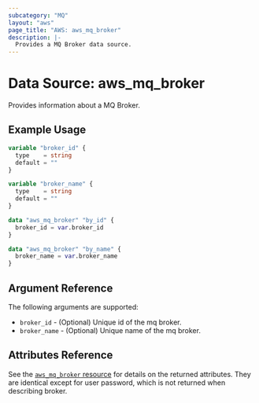 ```yaml
---
subcategory: "MQ"
layout: "aws"
page_title: "AWS: aws_mq_broker"
description: |-
  Provides a MQ Broker data source.
---
```


# Data Source: aws_mq_broker

Provides information about a MQ Broker.

## Example Usage

```terraform
variable "broker_id" {
  type    = string
  default = ""
}

variable "broker_name" {
  type    = string
  default = ""
}

data "aws_mq_broker" "by_id" {
  broker_id = var.broker_id
}

data "aws_mq_broker" "by_name" {
  broker_name = var.broker_name
}
```

## Argument Reference

The following arguments are supported:

* `broker_id` - (Optional) Unique id of the mq broker.
* `broker_name` - (Optional) Unique name of the mq broker.

## Attributes Reference

See the [`aws_mq_broker` resource](/docs/providers/aws/r/mq_broker.html) for details on the returned attributes.
They are identical except for user password, which is not returned when describing broker.
